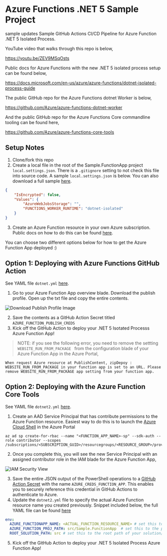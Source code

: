 # Azure Functions .NET 5 Sample Project
sample updates
Sample GitHub Actions CI/CD Pipeline for Azure Function .NET 5 Isolated Process.

YouTube video that walks through this repo is below,

https://youtu.be/ZEV9MSqOsts

Public docs for Azure Functions with the new .NET 5 isolated process setup can be found below,

https://docs.microsoft.com/en-us/azure/azure-functions/dotnet-isolated-process-guide

The public GitHub repo for the Azure Functions dotnet Worker is below,

https://github.com/Azure/azure-functions-dotnet-worker

And the public GitHub repo for the Azure Functions Core commandline tooling can be found here,

https://github.com/Azure/azure-functions-core-tools

## Setup Notes

1. Clone/fork this repo
2. Create a local file in the root of the Sample.FunctionApp project ```local.settings.json```. There is a ```.gitignore``` setting to not check this file into source code. A sample ```local.settings.json``` is below.  You can also download a full sample [here](misc/local.settings.json).
```json
{
    "IsEncrypted": false,
    "Values": {
        "AzureWebJobsStorage": "",
        "FUNCTIONS_WORKER_RUNTIME": "dotnet-isolated"
    }
}
```
3. Create an Azure Function resource in your own Azure subscription.  Public docs on how to do this can be found [here](https://docs.microsoft.com/en-us/azure/azure-functions/functions-create-function-app-portal#create-a-function-app).

You can choose two different options below for how to get the Azure Function App deployed :)

## Option 1: Deploying with Azure Functions GitHub Action

See YAML file ```dotnet.yml``` [here](.github/workflows/dotnet.yml).

1. Go to your Azure Function App overview blade.  Download the publish profile.  Open up the txt file and copy the entire contents.  

![Download Publish Profile Image](misc/images/DownloadPublishProfile.png)

2. Save the contents as a GitHub Action Secret titled ```AZURE_FUNCTION_PUBLISH_CREDS```
3. Kick off the GitHub Action to deploy your .NET 5 Isotated Processs Azure Function App!


> NOTE: if you see the following error, you need to remove the settting ```WEBSITE_RUN_FROM_PACKAGE ``` from the configuration blade of your Azure Function App in the Azure Portal,
 
```
When request Azure resource at PublishContent, zipDepoy : WEBSITE_RUN_FROM_PACKAGE in your function app is set to an URL. Please remove WEBSITE_RUN_FROM_PACKAGE app setting from your function app.
```

## Option 2: Deploying with the Azure Function Core Tools

See YAML file ```dotnet2.yml``` [here](.github/workflows/dotnet2.yml).

1. Create an AAD Service Principal that has contribute permissions to the Azure Function resource. Easiest way to do this is to launch the [Azure Cloud Shell](https://docs.microsoft.com/en-us/azure/cloud-shell/overview) in the Azure Portal
```Shell
az ad sp create-for-rbac --name "<FUNCTION_APP_NAME>-sp" --sdk-auth --role contributor --scopes /subscriptions/<SUBSCRIPTION_GUID>/resourcegroups/<RESOURCE_GROUP>/providers/Microsoft.Web/sites/<FUNCTION_APP_NAME>
```

2. Once you complete this, you will see the new Service Principal with an assigned contributor role in the IAM blade for the Azure Function App,

![IAM Security View](misc/images/ServicePrincipalPermissions.png)

3. Save the entire JSON output of the PowerShell operations to a [GitHub Action Secret](https://docs.github.com/en/actions/reference/encrypted-secrets) with the name ```AZURE_CREDS_FUNCTION_APP```.  This enables you to securely reference this credential in GitHub Actions to authenticate to Azure.
4. Update the ```dotnet2.yml``` file to specify the actual Azure Function resource name you created previously.  Snippet included below, the full YAML file can be found [here](.github/workflows/dotnet2.yml)
```yaml
env:
  AZURE_FUNCTIONAPP_NAME: <ACTUAL_FUNCTION_RESOURCE_NAME> # set this to the name of your azure function app resource
  AZURE_FUNCTION_PROJ_PATH: src/Sample.FunctionApp  # set this to the path to your function app project
  ROOT_SOLUTION_PATH: src # set this to the root path of your solution/project file
```
5. Kick off the GitHub Action to deploy your .NET 5 Isolated Process Azure Function App!

